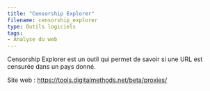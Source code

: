 ```yaml
---
title: "Censorship Explorer"
filename: censorship_explorer
type: Outils logiciels
tags:
- Analyse du web
---
```


Censorship Explorer est un outil qui permet de savoir si une URL est censurée dans un pays donné.

Site web : <https://tools.digitalmethods.net/beta/proxies/>

